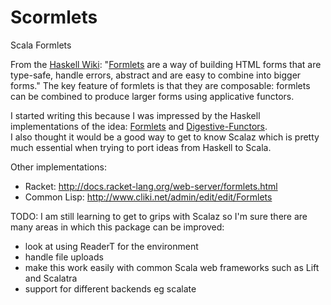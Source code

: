 # Scormlets
Scala Formlets

From the [Haskell Wiki](http://www.haskell.org/haskellwiki/Formlets): 
"[Formlets](http://groups.inf.ed.ac.uk/links/formlets/) are a way of building HTML 
forms that are type-safe, handle errors, abstract and are easy to combine into 
bigger forms." The key feature of formlets is that they are composable: formlets
can be combined to produce larger forms using applicative functors.

I started writing this because I was impressed by the Haskell implementations
of the idea: [Formlets](http://hackage.haskell.org/package/formlets) and 
[Digestive-Functors](http://hackage.haskell.org/package/digestive-functors).  
I also thought it would be a
good way to get to know Scalaz which is pretty much essential when trying 
to port ideas from Haskell to Scala.   

Other implementations:

 * Racket: http://docs.racket-lang.org/web-server/formlets.html
 * Common Lisp: http://www.cliki.net/admin/edit/edit/Formlets

TODO:
I am still learning to get to grips with Scalaz so I'm sure there are many areas
in which this package can be improved:

 * look at using ReaderT for the environment
 * handle file uploads
 * make this work easily with common Scala web frameworks such as Lift and Scalatra
 * support for different backends eg scalate
 
 
 
